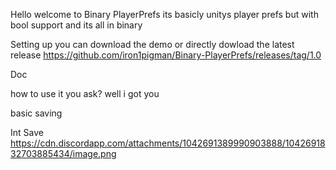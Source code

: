 Hello welcome to Binary PlayerPrefs its basicly 
unitys player prefs but with bool support and its all in binary

Setting up
you can download the demo or directly dowload the latest release 
https://github.com/iron1pigman/Binary-PlayerPrefs/releases/tag/1.0


Doc 

how to use it you ask?
well i got you

basic saving

Int Save 
https://cdn.discordapp.com/attachments/1042691389990903888/1042691832703885434/image.png
